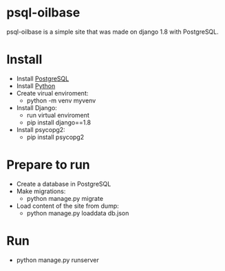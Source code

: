 # psql-oilbase

psql-oilbase is a simple site that was made on django 1.8 with PostgreSQL.

# Install
- Install [PostgreSQL](http://www.postgresql.org/download/)
- Install [Python](https://www.python.org/downloads/)
- Create virual enviroment: 
    - python -m venv myvenv
- Install Django: 
    - run virtual enviroment
    - pip install django==1.8
- Install psycopg2:
    - pip install psycopg2
    
# Prepare to run
- Create a database in PostgreSQL
- Make migrations: 
    - python manage.py migrate
- Load content of the site from dump: 
    - python manage.py loaddata db.json
    
# Run
- python manage.py runserver

